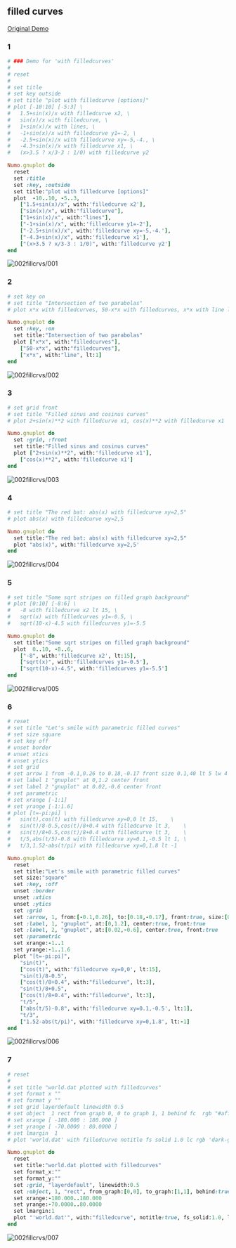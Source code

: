 ## filled curves
[Original Demo](http://gnuplot.sourceforge.net/demo_4.6/fillcrvs.html)

### 1

```ruby
# ### Demo for 'with filledcurves'
# 
# reset
# 
# set title
# set key outside
# set title "plot with filledcurve [options]"
# plot [-10:10] [-5:3] \
# 	1.5+sin(x)/x with filledcurve x2, \
# 	sin(x)/x with filledcurve, \
# 	1+sin(x)/x with lines, \
# 	-1+sin(x)/x with filledcurve y1=-2, \
# 	-2.5+sin(x)/x with filledcurve xy=-5,-4., \
# 	-4.3+sin(x)/x with filledcurve x1, \
# 	(x>3.5 ? x/3-3 : 1/0) with filledcurve y2

Numo.gnuplot do
  reset
  set :title
  set :key, :outside
  set title:"plot with filledcurve [options]"
  plot  -10..10, -5..3,
    ["1.5+sin(x)/x", with:'filledcurve x2'],
    ["sin(x)/x", with:"filledcurve"],
    ["1+sin(x)/x", with:"lines"],
    ["-1+sin(x)/x", with:'filledcurve y1=-2'],
    ["-2.5+sin(x)/x", with:'filledcurve xy=-5,-4.'],
    ["-4.3+sin(x)/x", with:'filledcurve x1'],
    ["(x>3.5 ? x/3-3 : 1/0)", with:'filledcurve y2']
end
```
![002fillcrvs/001](https://raw.github.com/ruby-numo/gnuplot-demo/master/gnuplot/md/002fillcrvs/image/001.png)

### 2

```ruby
# set key on
# set title "Intersection of two parabolas"
# plot x*x with filledcurves, 50-x*x with filledcurves, x*x with line lt 1

Numo.gnuplot do
  set :key, :on
  set title:"Intersection of two parabolas"
  plot ["x*x", with:"filledcurves"],
    ["50-x*x", with:"filledcurves"],
    ["x*x", with:"line", lt:1]
end
```
![002fillcrvs/002](https://raw.github.com/ruby-numo/gnuplot-demo/master/gnuplot/md/002fillcrvs/image/002.png)

### 3

```ruby
# set grid front
# set title "Filled sinus and cosinus curves"
# plot 2+sin(x)**2 with filledcurve x1, cos(x)**2 with filledcurve x1

Numo.gnuplot do
  set :grid, :front
  set title:"Filled sinus and cosinus curves"
  plot ["2+sin(x)**2", with:'filledcurve x1'],
    ["cos(x)**2", with:'filledcurve x1']
end
```
![002fillcrvs/003](https://raw.github.com/ruby-numo/gnuplot-demo/master/gnuplot/md/002fillcrvs/image/003.png)

### 4

```ruby
# set title "The red bat: abs(x) with filledcurve xy=2,5"
# plot abs(x) with filledcurve xy=2,5

Numo.gnuplot do
  set title:"The red bat: abs(x) with filledcurve xy=2,5"
  plot "abs(x)", with:'filledcurve xy=2,5'
end
```
![002fillcrvs/004](https://raw.github.com/ruby-numo/gnuplot-demo/master/gnuplot/md/002fillcrvs/image/004.png)

### 5

```ruby
# set title "Some sqrt stripes on filled graph background"
# plot [0:10] [-8:6] \
# 	-8 with filledcurve x2 lt 15, \
# 	sqrt(x) with filledcurves y1=-0.5, \
# 	sqrt(10-x)-4.5 with filledcurves y1=-5.5

Numo.gnuplot do
  set title:"Some sqrt stripes on filled graph background"
  plot  0..10, -8..6,
    ["-8", with:'filledcurve x2', lt:15],
    ["sqrt(x)", with:'filledcurves y1=-0.5'],
    ["sqrt(10-x)-4.5", with:'filledcurves y1=-5.5']
end
```
![002fillcrvs/005](https://raw.github.com/ruby-numo/gnuplot-demo/master/gnuplot/md/002fillcrvs/image/005.png)

### 6

```ruby
# reset
# set title "Let's smile with parametric filled curves"
# set size square
# set key off
# unset border
# unset xtics
# unset ytics
# set grid
# set arrow 1 from -0.1,0.26 to 0.18,-0.17 front size 0.1,40 lt 5 lw 4
# set label 1 "gnuplot" at 0,1.2 center front
# set label 2 "gnuplot" at 0.02,-0.6 center front
# set parametric
# set xrange [-1:1]
# set yrange [-1:1.6]
# plot [t=-pi:pi] \
# 	sin(t),cos(t) with filledcurve xy=0,0 lt 15,	\
# 	sin(t)/8-0.5,cos(t)/8+0.4 with filledcurve lt 3,	\
# 	sin(t)/8+0.5,cos(t)/8+0.4 with filledcurve lt 3,	\
# 	t/5,abs(t/5)-0.8 with filledcurve xy=0.1,-0.5 lt 1, \
# 	t/3,1.52-abs(t/pi) with filledcurve xy=0,1.8 lt -1

Numo.gnuplot do
  reset
  set title:"Let's smile with parametric filled curves"
  set size:"square"
  set :key, :off
  unset :border
  unset :xtics
  unset :ytics
  set :grid
  set :arrow, 1, from:[-0.1,0.26], to:[0.18,-0.17], front:true, size:[0.1,40], lt:5, lw:4
  set :label, 1, "gnuplot", at:[0,1.2], center:true, front:true
  set :label, 2, "gnuplot", at:[0.02,-0.6], center:true, front:true
  set :parametric
  set xrange:-1..1
  set yrange:-1..1.6
  plot "[t=-pi:pi]",
    "sin(t)",
    ["cos(t)", with:'filledcurve xy=0,0', lt:15],
    "sin(t)/8-0.5",
    ["cos(t)/8+0.4", with:"filledcurve", lt:3],
    "sin(t)/8+0.5",
    ["cos(t)/8+0.4", with:"filledcurve", lt:3],
    "t/5",
    ["abs(t/5)-0.8", with:'filledcurve xy=0.1,-0.5', lt:1],
    "t/3",
    ["1.52-abs(t/pi)", with:'filledcurve xy=0,1.8', lt:-1]
end
```
![002fillcrvs/006](https://raw.github.com/ruby-numo/gnuplot-demo/master/gnuplot/md/002fillcrvs/image/006.png)

### 7

```ruby
# reset
# 
# set title "world.dat plotted with filledcurves"
# set format x ""
# set format y ""
# set grid layerdefault linewidth 0.5 
# set object  1 rect from graph 0, 0 to graph 1, 1 behind fc  rgb "#afffff" fillstyle solid 1.00 border -1
# set xrange [ -180.000 : 180.000 ]
# set yrange [ -70.0000 : 80.0000 ]
# set lmargin  1
# plot 'world.dat' with filledcurve notitle fs solid 1.0 lc rgb 'dark-goldenrod'

Numo.gnuplot do
  reset
  set title:"world.dat plotted with filledcurves"
  set format_x:""
  set format_y:""
  set :grid, "layerdefault", linewidth:0.5
  set :object, 1, "rect", from_graph:[0,0], to_graph:[1,1], behind:true, fc_rgb:"#afffff", fillstyle_solid:1.00, border:-1
  set xrange:-180.000..180.000
  set yrange:-70.0000..80.0000
  set lmargin:1
  plot "'world.dat'", with:"filledcurve", notitle:true, fs_solid:1.0, lc_rgb:'dark-goldenrod'
end
```
![002fillcrvs/007](https://raw.github.com/ruby-numo/gnuplot-demo/master/gnuplot/md/002fillcrvs/image/007.png)

